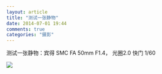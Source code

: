 ```yaml
---
layout: article
title: "测试一张静物"
date: 2014-07-01 19:44
comments: true
categories: "摄影"
---
```


  测试一张静物：宾得 SMC FA 50mm F1.4， 光圈2.0 快门 1/60

  ![](/images/2014/cup.jpg)